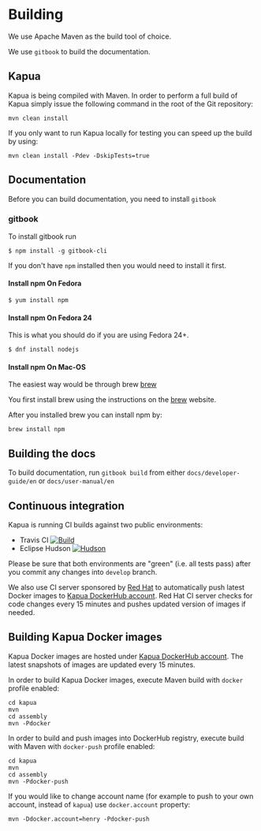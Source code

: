 # Building

We use Apache Maven as the build tool of choice.

We use `gitbook` to build the documentation.

## Kapua

Kapua is being compiled with Maven. In order to perform a full build
of Kapua simply issue the following command in the root of the Git repository:

    mvn clean install

If you only want to run Kapua locally for testing you can speed up the build
by using:

    mvn clean install -Pdev -DskipTests=true

## Documentation

Before you can build documentation, you need to install `gitbook`

### gitbook

To install gitbook run

    $ npm install -g gitbook-cli

If you don't have `npm` installed then you would need to install it first.

#### Install npm On Fedora

    $ yum install npm

#### Install npm On Fedora 24

This is what you should do if you are using Fedora 24+.

    $ dnf install nodejs

#### Install npm On Mac-OS

The easiest way would be through brew [brew]

You first install brew using the instructions on the [brew] website.

After you installed brew you can install npm by:

    brew install npm

[brew]: <http://brew.sh>

## Building the docs

To build documentation, run `gitbook build` from either `docs/developer-guide/en` or `docs/user-manual/en`

## Continuous integration
 
Kapua is running CI builds against two public environments:

- Travis CI  [![Build](https://api.travis-ci.org/eclipse/kapua.svg)](https://travis-ci.org/eclipse/kapua/) 
- Eclipse Hudson [![Hudson](https://img.shields.io/jenkins/s/https/hudson.eclipse.org/kapua/job/Develop.svg)](https://hudson.eclipse.org/kapua/)

Please be sure that both environments are "green" (i.e. all tests pass) after you commit any changes into `develop` branch.

We also use CI server sponsored by [Red Hat](https://www.redhat.com/en) to automatically push latest Docker images to 
[Kapua DockerHub account](https://hub.docker.com/r/kapua/). Red Hat CI server checks for code changes every 15 minutes and pushes updated version
of images if needed.

## Building Kapua Docker images

Kapua Docker images are hosted under [Kapua DockerHub account](https://hub.docker.com/r/kapua/). The latest snapshots of images are updated every 15 minutes.

In order to build Kapua Docker images, execute Maven build with
`docker` profile enabled:

    cd kapua
    mvn
    cd assembly
    mvn -Pdocker

In order to build and push images into DockerHub registry, execute build with Maven with `docker-push` profile enabled:

    cd kapua
    mvn
    cd assembly
    mvn -Pdocker-push

If you would like to change account name (for example to push to your own account, instead of `kapua`) use `docker.account` property:

    mvn -Ddocker.account=henry -Pdocker-push
    